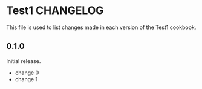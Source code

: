 # Test1 CHANGELOG

This file is used to list changes made in each version of the Test1 cookbook.

## 0.1.0

Initial release.

- change 0
- change 1
